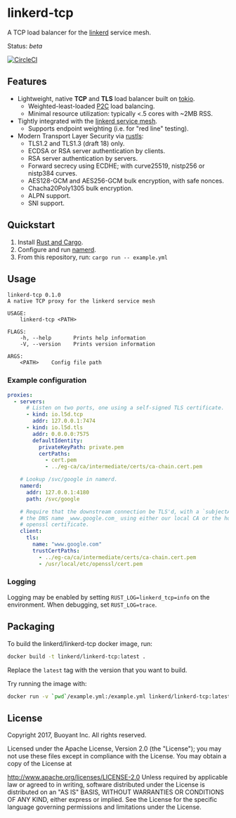 # linkerd-tcp #

A TCP load balancer for the [linkerd][linkerd] service mesh.

Status: _beta_

[![CircleCI](https://circleci.com/gh/BuoyantIO/linkerd-tcp/tree/master.svg?style=svg)](https://circleci.com/gh/BuoyantIO/linkerd-tcp/tree/master)

## Features ##

- Lightweight, native **TCP** and **TLS** load balancer built on [tokio].
  - Weighted-least-loaded [P2C][p2c] load balancing.
  - Minimal resource utilization: typically <.5 cores with ~2MB RSS.
- Tightly integrated with the [linkerd service mesh][namerd].
  - Supports endpoint weighting (i.e. for "red line" testing).
- Modern Transport Layer Security via [rustls][rustls]:
  - TLS1.2 and TLS1.3 (draft 18) only.
  - ECDSA or RSA server authentication by clients.
  - RSA server authentication by servers.
  - Forward secrecy using ECDHE; with curve25519, nistp256 or nistp384 curves.
  - AES128-GCM and AES256-GCM bulk encryption, with safe nonces.
  - Chacha20Poly1305 bulk encryption.
  - ALPN support.
  - SNI support.

## Quickstart ##

1. Install [Rust and Cargo][install-rust].
2. Configure and run [namerd][namerd].
3. From this repository, run: `cargo run -- example.yml`

## Usage ##

```
linkerd-tcp 0.1.0
A native TCP proxy for the linkerd service mesh

USAGE:
    linkerd-tcp <PATH>

FLAGS:
    -h, --help       Prints help information
    -V, --version    Prints version information

ARGS:
    <PATH>    Config file path
```

### Example configuration ###

```yaml
proxies:
  - servers:
      # Listen on two ports, one using a self-signed TLS certificate.
      - kind: io.l5d.tcp
        addr: 127.0.0.1:7474
      - kind: io.l5d.tls
        addr: 0.0.0.0:7575
        defaultIdentity:
          privateKeyPath: private.pem
          certPaths:
            - cert.pem
            - ../eg-ca/ca/intermediate/certs/ca-chain.cert.pem

    # Lookup /svc/google in namerd.
    namerd:
      addr: 127.0.0.1:4180
      path: /svc/google

    # Require that the downstream connection be TLS'd, with a `subjectAltName` including
    # the DNS name _www.google.com_ using either our local CA or the host's default
    # openssl certificate.
    client:
      tls:
        name: "www.google.com"
        trustCertPaths:
          - ../eg-ca/ca/intermediate/certs/ca-chain.cert.pem
          - /usr/local/etc/openssl/cert.pem
```

### Logging ###

Logging may be enabled by setting `RUST_LOG=linkerd_tcp=info` on the environment.  When
debugging, set `RUST_LOG=trace`.

## Packaging ##

To build the linkerd/linkerd-tcp docker image, run:

```bash
docker build -t linkerd/linkerd-tcp:latest .
```

Replace the `latest` tag with the version that you want to build.

Try running the image with:

```bash
docker run -v `pwd`/example.yml:/example.yml linkerd/linkerd-tcp:latest /example.yml
```

## License ##

Copyright 2017, Buoyant Inc. All rights reserved.

Licensed under the Apache License, Version 2.0 (the "License"); you may not use these files except in compliance with the License. You may obtain a copy of the License at

http://www.apache.org/licenses/LICENSE-2.0
Unless required by applicable law or agreed to in writing, software distributed under the License is distributed on an "AS IS" BASIS, WITHOUT WARRANTIES OR CONDITIONS OF ANY KIND, either express or implied. See the License for the specific language governing permissions and limitations under the License.

<!-- references -->
[install-rust]: https://www.rust-lang.org/en-US/install.html
[linkerd]: https://linkerd.io
[namerd]: https://github.com/linkerd/linkerd/tree/master/namerd
[p2c]: https://www.eecs.harvard.edu/~michaelm/postscripts/mythesis.pdf
[rustls]: https://github.com/ctz/rustls
[tokio]: https://tokio.rs
